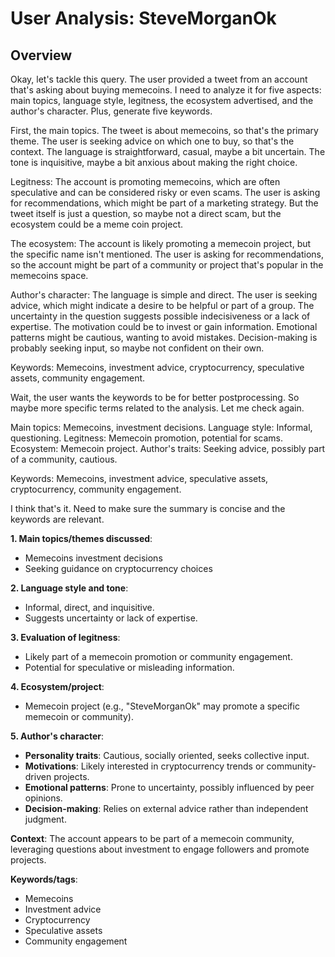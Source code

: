 # User Analysis: SteveMorganOk

## Overview

<think>
Okay, let's tackle this query. The user provided a tweet from an account that's asking about buying memecoins. I need to analyze it for five aspects: main topics, language style, legitness, the ecosystem advertised, and the author's character. Plus, generate five keywords.

First, the main topics. The tweet is about memecoins, so that's the primary theme. The user is seeking advice on which one to buy, so that's the context. The language is straightforward, casual, maybe a bit uncertain. The tone is inquisitive, maybe a bit anxious about making the right choice.

Legitness: The account is promoting memecoins, which are often speculative and can be considered risky or even scams. The user is asking for recommendations, which might be part of a marketing strategy. But the tweet itself is just a question, so maybe not a direct scam, but the ecosystem could be a meme coin project.

The ecosystem: The account is likely promoting a memecoin project, but the specific name isn't mentioned. The user is asking for recommendations, so the account might be part of a community or project that's popular in the memecoins space.

Author's character: The language is simple and direct. The user is seeking advice, which might indicate a desire to be helpful or part of a group. The uncertainty in the question suggests possible indecisiveness or a lack of expertise. The motivation could be to invest or gain information. Emotional patterns might be cautious, wanting to avoid mistakes. Decision-making is probably seeking input, so maybe not confident on their own.

Keywords: Memecoins, investment advice, cryptocurrency, speculative assets, community engagement.

Wait, the user wants the keywords to be for better postprocessing. So maybe more specific terms related to the analysis. Let me check again.

Main topics: Memecoins, investment decisions. Language style: Informal, questioning. Legitness: Memecoin promotion, potential for scams. Ecosystem: Memecoin project. Author's traits: Seeking advice, possibly part of a community, cautious.

Keywords: Memecoins, investment advice, speculative assets, cryptocurrency, community engagement.

I think that's it. Need to make sure the summary is concise and the keywords are relevant.
</think>

**1. Main topics/themes discussed**:  
- Memecoins investment decisions  
- Seeking guidance on cryptocurrency choices  

**2. Language style and tone**:  
- Informal, direct, and inquisitive.  
- Suggests uncertainty or lack of expertise.  

**3. Evaluation of legitness**:  
- Likely part of a memecoin promotion or community engagement.  
- Potential for speculative or misleading information.  

**4. Ecosystem/project**:  
- Memecoin project (e.g., "SteveMorganOk" may promote a specific memecoin or community).  

**5. Author's character**:  
- **Personality traits**: Cautious, socially oriented, seeks collective input.  
- **Motivations**: Likely interested in cryptocurrency trends or community-driven projects.  
- **Emotional patterns**: Prone to uncertainty, possibly influenced by peer opinions.  
- **Decision-making**: Relies on external advice rather than independent judgment.  

**Context**: The account appears to be part of a memecoin community, leveraging questions about investment to engage followers and promote projects.  

**Keywords/tags**:  
- Memecoins  
- Investment advice  
- Cryptocurrency  
- Speculative assets  
- Community engagement